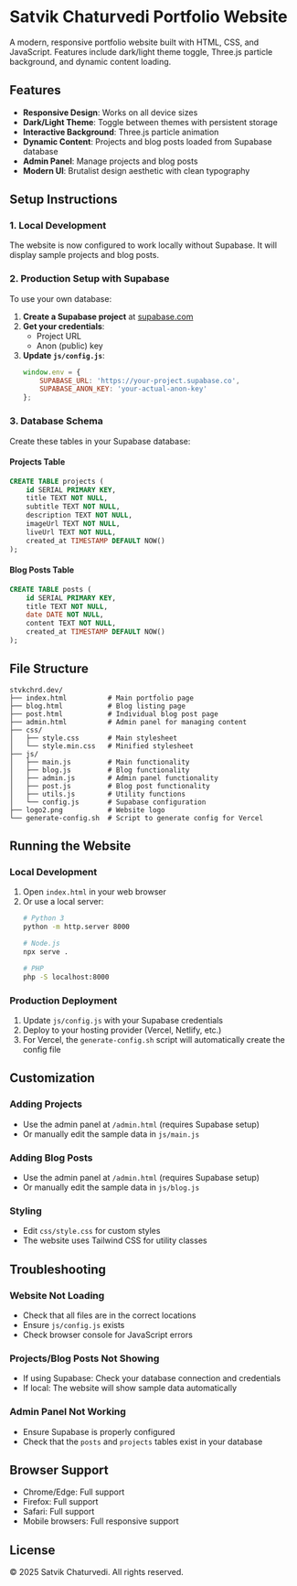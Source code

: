 # Satvik Chaturvedi Portfolio Website

A modern, responsive portfolio website built with HTML, CSS, and JavaScript. Features include dark/light theme toggle, Three.js particle background, and dynamic content loading.

## Features

- **Responsive Design**: Works on all device sizes
- **Dark/Light Theme**: Toggle between themes with persistent storage
- **Interactive Background**: Three.js particle animation
- **Dynamic Content**: Projects and blog posts loaded from Supabase database
- **Admin Panel**: Manage projects and blog posts
- **Modern UI**: Brutalist design aesthetic with clean typography

## Setup Instructions

### 1. Local Development

The website is now configured to work locally without Supabase. It will display sample projects and blog posts.

### 2. Production Setup with Supabase

To use your own database:

1. **Create a Supabase project** at [supabase.com](https://supabase.com)
2. **Get your credentials**:
   - Project URL
   - Anon (public) key
3. **Update `js/config.js`**:
   ```javascript
   window.env = {
       SUPABASE_URL: 'https://your-project.supabase.co',
       SUPABASE_ANON_KEY: 'your-actual-anon-key'
   };
   ```

### 3. Database Schema

Create these tables in your Supabase database:

#### Projects Table
```sql
CREATE TABLE projects (
    id SERIAL PRIMARY KEY,
    title TEXT NOT NULL,
    subtitle TEXT NOT NULL,
    description TEXT NOT NULL,
    imageUrl TEXT NOT NULL,
    liveUrl TEXT NOT NULL,
    created_at TIMESTAMP DEFAULT NOW()
);
```

#### Blog Posts Table
```sql
CREATE TABLE posts (
    id SERIAL PRIMARY KEY,
    title TEXT NOT NULL,
    date DATE NOT NULL,
    content TEXT NOT NULL,
    created_at TIMESTAMP DEFAULT NOW()
);
```

## File Structure

```
stvkchrd.dev/
├── index.html          # Main portfolio page
├── blog.html           # Blog listing page
├── post.html           # Individual blog post page
├── admin.html          # Admin panel for managing content
├── css/
│   ├── style.css       # Main stylesheet
│   └── style.min.css   # Minified stylesheet
├── js/
│   ├── main.js         # Main functionality
│   ├── blog.js         # Blog functionality
│   ├── admin.js        # Admin panel functionality
│   ├── post.js         # Blog post functionality
│   ├── utils.js        # Utility functions
│   └── config.js       # Supabase configuration
├── logo2.png           # Website logo
└── generate-config.sh  # Script to generate config for Vercel
```

## Running the Website

### Local Development
1. Open `index.html` in your web browser
2. Or use a local server:
   ```bash
   # Python 3
   python -m http.server 8000
   
   # Node.js
   npx serve .
   
   # PHP
   php -S localhost:8000
   ```

### Production Deployment
1. Update `js/config.js` with your Supabase credentials
2. Deploy to your hosting provider (Vercel, Netlify, etc.)
3. For Vercel, the `generate-config.sh` script will automatically create the config file

## Customization

### Adding Projects
- Use the admin panel at `/admin.html` (requires Supabase setup)
- Or manually edit the sample data in `js/main.js`

### Adding Blog Posts
- Use the admin panel at `/admin.html` (requires Supabase setup)
- Or manually edit the sample data in `js/blog.js`

### Styling
- Edit `css/style.css` for custom styles
- The website uses Tailwind CSS for utility classes

## Troubleshooting

### Website Not Loading
- Check that all files are in the correct locations
- Ensure `js/config.js` exists
- Check browser console for JavaScript errors

### Projects/Blog Posts Not Showing
- If using Supabase: Check your database connection and credentials
- If local: The website will show sample data automatically

### Admin Panel Not Working
- Ensure Supabase is properly configured
- Check that the `posts` and `projects` tables exist in your database

## Browser Support

- Chrome/Edge: Full support
- Firefox: Full support
- Safari: Full support
- Mobile browsers: Full responsive support

## License

© 2025 Satvik Chaturvedi. All rights reserved.

